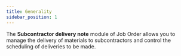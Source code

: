 ```yaml
---
title: Generality
sidebar_position: 1
---
```


The **Subcontractor delivery note** module of Job Order allows you to manage the delivery of materials to subcontractors and control the scheduling of deliveries to be made.